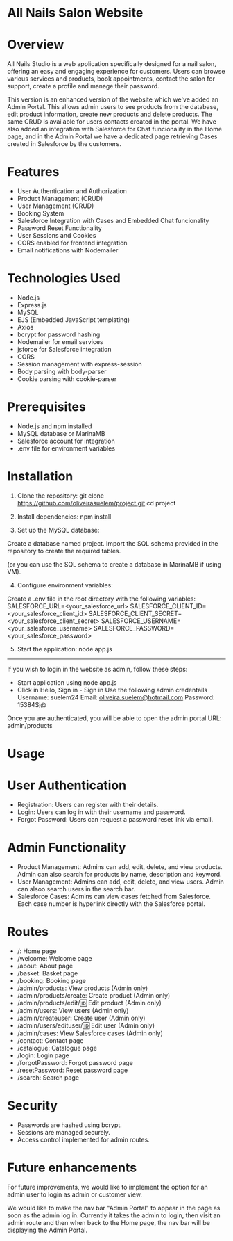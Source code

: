 ﻿# All Nails Salon Website

# Overview 
All Nails Studio is a web application specifically designed for a nail salon, offering an easy and engaging experience for customers. Users can browse various services and products, book appointments, contact the salon for support, create a profile and manage their password.

This version is an enhanced version of the website which we've added an Admin Portal. This allows admin users to see products from the database, edit product information, create new products and delete products. The same CRUD is available for users contacts created in the portal. We have also added an integration with Salesforce for Chat funcionality in the Home page, and in the Admin Portal we have a dedicated page retrieving Cases created in Salesforce by the customers.

# Features
- User Authentication and Authorization
- Product Management (CRUD)
- User Management (CRUD)
- Booking System
- Salesforce Integration with Cases and Embedded Chat funcionality
- Password Reset Functionality
- User Sessions and Cookies
- CORS enabled for frontend integration
- Email notifications with Nodemailer

# Technologies Used
- Node.js
- Express.js
- MySQL
- EJS (Embedded JavaScript templating)
- Axios
- bcrypt for password hashing
- Nodemailer for email services
- jsforce for Salesforce integration
- CORS
- Session management with express-session
- Body parsing with body-parser
- Cookie parsing with cookie-parser

# Prerequisites
- Node.js and npm installed
- MySQL database or MarinaMB
- Salesforce account for integration
- .env file for environment variables

# Installation

1. Clone the repository:
git clone https://github.com/oliveirasuelem/project.git
  cd project

3. Install dependencies:
npm install

4. Set up the MySQL database:

Create a database named project.
Import the SQL schema provided in the repository to create the required tables.

(or you can use the SQL schema to create a database in MarinaMB if using VM).

4. Configure environment variables:

Create a .env file in the root directory with the following variables:
SALESFORCE_URL=<your_salesforce_url>
SALESFORCE_CLIENT_ID=<your_salesforce_client_id>
SALESFORCE_CLIENT_SECRET=<your_salesforce_client_secret>
SALESFORCE_USERNAME=<your_salesforce_username>
SALESFORCE_PASSWORD=<your_salesforce_password>

5. Start the application:
node app.js

---
If you wish to login in the website as admin, follow these steps:
 - Start application using node app.js
 - Click in Hello, Sign in - Sign in
   Use the following admin credentails
   Username: suelem24
   Email: oliveira.suelem@hotmail.com
   Password: 15384Sj@

Once you are authenticated, you will be able to open the admin portal URL: admin/products
   
# Usage
# User Authentication
- Registration: Users can register with their details.
- Login: Users can log in with their username and password.
- Forgot Password: Users can request a password reset link via email.

# Admin Functionality
- Product Management: Admins can add, edit, delete, and view products. Admin can also search for products by name, description and keyword.
- User Management: Admins can add, edit, delete, and view users. Admin can alsoo search users in the search bar.
- Salesforce Cases: Admins can view cases fetched from Salesforce. Each case number is hyperlink directly with the Salesforce portal.

# Routes
- /: Home page
- /welcome: Welcome page
- /about: About page
- /basket: Basket page
- /booking: Booking page
- /admin/products: View products (Admin only)
- /admin/products/create: Create product (Admin only)
- /admin/products/edit/:id: Edit product (Admin only)
- /admin/users: View users (Admin only)
- /admin/createuser: Create user (Admin only)
- /admin/users/edituser/:id: Edit user (Admin only)
- /admin/cases: View Salesforce cases (Admin only)
- /contact: Contact page
- /catalogue: Catalogue page
- /login: Login page
- /forgotPassword: Forgot password page
- /resetPassword: Reset password page
- /search: Search page

# Security
- Passwords are hashed using bcrypt.
- Sessions are managed securely.
- Access control implemented for admin routes.

# Future enhancements

For future improvements, we would like to implement the option for an admin user to login as admin or customer view. 

We would like to make the nav bar "Admin Portal" to appear in the page as soon as the admin log in. Currently it takes the admin to login, then visit an admin route and then when back to the Home page, the nav bar will be displaying the Admin Portal.
